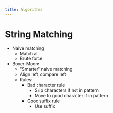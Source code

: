 ```yaml
---
title: Algorithms
---
```


# String Matching

- Naive matching
    - Match all
    - Brute force
- Boyer-Moore
    - "Smarter" naive matching
    - Align left, compare left
    - Rules:
        - Bad character rule
            - Skip characters if not in pattern
            - Move to good character if in pattern
        - Good suffix rule
            - Use suffix

